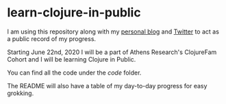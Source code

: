 # learn-clojure-in-public

I am using this repository along with my [personal blog](https://itsrainingmani.dev/learning) and [Twitter](https://twitter.com/itsrainingmani) to act as a public record of my progress.

Starting June 22nd, 2020 I will be a part of Athens Research's ClojureFam Cohort and I will be learning Clojure in Public.

You can find all the code under the *code* folder.

The README will also have a table of my day-to-day progress for easy grokking.
